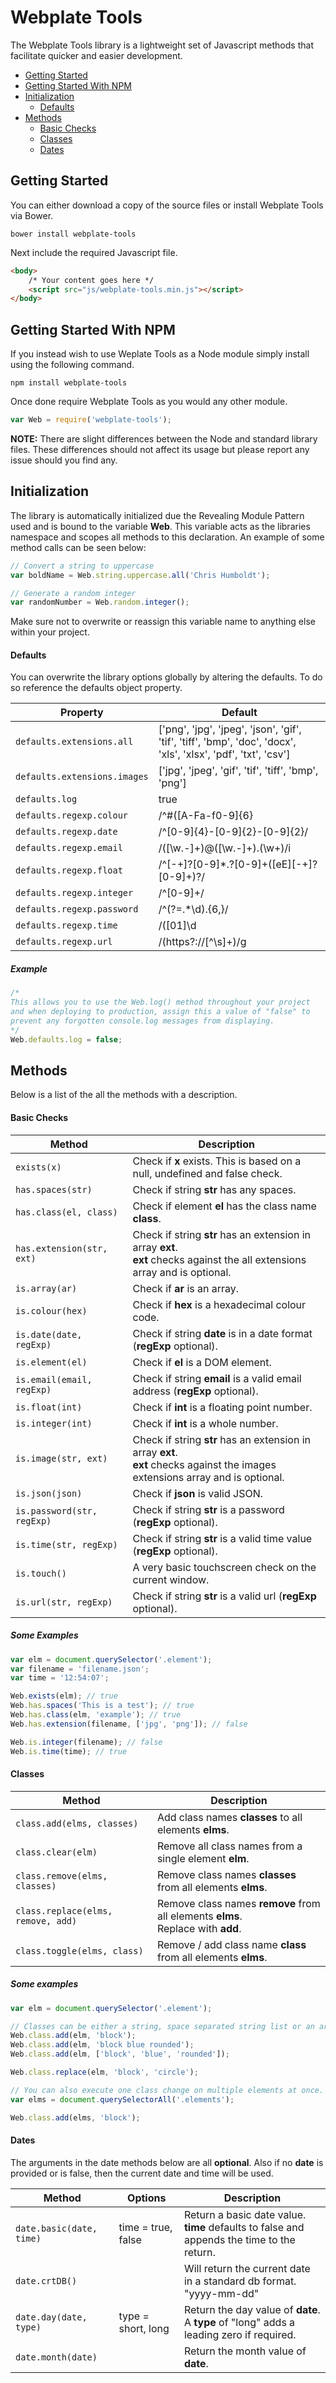 # Webplate Tools
The Webplate Tools library is a lightweight set of Javascript methods that facilitate quicker and easier development.

* [Getting Started](#getting-started)
* [Getting Started With NPM](#getting-started-with-npm)
* [Initialization](#initialization)
	* [Defaults](#defaults)
* [Methods](#methods)
	* [Basic Checks](#basic-checks)
	* [Classes](#classes)
	* [Dates](#dates)

## Getting Started
You can either download a copy of the source files or install Webplate Tools via Bower.

```
bower install webplate-tools
```

Next include the required Javascript file.

```html
<body>
	/* Your content goes here */
	<script src="js/webplate-tools.min.js"></script>
</body>
```

## Getting Started With NPM
If you instead wish to use Weplate Tools as a Node module simply install using the following command.

```
npm install webplate-tools
```

Once done require Webplate Tools as you would any other module.

```javascript
var Web = require('webplate-tools');
```

**NOTE:** There are slight differences between the Node and standard library files. These differences should not affect its usage but please report any issue should you find any.

## Initialization
The library is automatically initialized due the Revealing Module Pattern used and is bound to the variable **Web**. This variable acts as the libraries namespace and scopes all methods to this declaration. An example of some method calls can be seen below:

```javascript
// Convert a string to uppercase
var boldName = Web.string.uppercase.all('Chris Humboldt');

// Generate a random integer
var randomNumber = Web.random.integer();
```

Make sure not to overwrite or reassign this variable name to anything else within your project.

#### Defaults
You can overwrite the library options globally by altering the defaults. To do so reference the defaults object property.

| Property | Default |
| ---- | ---- |
| `defaults.extensions.all` | ['png', 'jpg', 'jpeg', 'json', 'gif', 'tif', 'tiff', 'bmp', 'doc', 'docx', 'xls', 'xlsx', 'pdf', 'txt', 'csv'] |
| `defaults.extensions.images` | ['jpg', 'jpeg', 'gif', 'tif', 'tiff', 'bmp', 'png'] |
| `defaults.log` | true |
| `defaults.regexp.colour` | /^#([A-Fa-f0-9]{6}|[A-Fa-f0-9]{3})/ |
| `defaults.regexp.date` | /^[0-9]{4}-[0-9]{2}-[0-9]{2}/ |
| `defaults.regexp.email` | /([\w\.\-]+)@([\w\.\-]+)\.(\w+)/i |
| `defaults.regexp.float` | /^[-+]?[0-9]*\.?[0-9]+([eE][-+]?[0-9]+)?/ |
| `defaults.regexp.integer` | /^[0-9]+/ |
| `defaults.regexp.password` | /^(?=.*\d).{6,}/ |
| `defaults.regexp.time` | /([01]\d|2[0-3]):([0-5]\d)/ |
| `defaults.regexp.url` | /(https?:\/\/[^\s]+)/g |

##### Example
```javascript
/*
This allows you to use the Web.log() method throughout your project
and when deploying to production, assign this a value of "false" to
prevent any forgotten console.log messages from displaying.
*/
Web.defaults.log = false;
```

## Methods
Below is a list of the all the methods with a description.

#### Basic Checks
Method | Description
---- | ----
`exists(x)` | Check if **x** exists. This is based on a null, undefined and false check.
`has.spaces(str)` | Check if string **str** has any spaces.
`has.class(el, class)` | Check if element **el** has the class name **class**.
`has.extension(str, ext)` | Check if string **str** has an extension in array **ext**.<br>**ext** checks against the all extensions array and is optional.
`is.array(ar)` | Check if **ar** is an array.
`is.colour(hex)` | Check if **hex** is a hexadecimal colour code.
`is.date(date, regExp)` | Check if string **date** is in a date format (**regExp** optional).
`is.element(el)` | Check if **el** is a DOM element.
`is.email(email, regExp)` | Check if string **email** is a valid email address (**regExp** optional).
`is.float(int)` | Check if **int** is a floating point number.
`is.integer(int)` | Check if **int** is a whole number.
`is.image(str, ext)` | Check if string **str** has an extension in array **ext**.<br>**ext** checks against the images extensions array and is optional.
`is.json(json)` | Check if **json** is valid JSON.
`is.password(str, regExp)` | Check if string **str** is a password (**regExp** optional).
`is.time(str, regExp)` | Check if string **str** is a valid time value (**regExp** optional).
`is.touch()` | A very basic touchscreen check on the current window.
`is.url(str, regExp)` | Check if string **str** is a valid url (**regExp** optional).

##### Some Examples
```javascript
var elm = document.querySelector('.element');
var filename = 'filename.json';
var time = '12:54:07';

Web.exists(elm); // true
Web.has.spaces('This is a test'); // true
Web.has.class(elm, 'example'); // true
Web.has.extension(filename, ['jpg', 'png']); // false

Web.is.integer(filename); // false
Web.is.time(time); // true
```

#### Classes
Method | Description
---- | ----
`class.add(elms, classes)` | Add class names **classes** to all elements **elms**.
`class.clear(elm)` | Remove all class names from a single element **elm**.
`class.remove(elms, classes)` | Remove class names **classes** from all elements **elms**.
`class.replace(elms, remove, add)` | Remove class names **remove** from all elements **elms**.<br>Replace with **add**.
`class.toggle(elms, class)` | Remove / add class name **class** from all elements **elms**.

##### Some examples
```javascript
var elm = document.querySelector('.element');

// Classes can be either a string, space separated string list or an array.
Web.class.add(elm, 'block');
Web.class.add(elm, 'block blue rounded');
Web.class.add(elm, ['block', 'blue', 'rounded']);

Web.class.replace(elm, 'block', 'circle');

// You can also execute one class change on multiple elements at once.
var elms = document.querySelectorAll('.elements');

Web.class.add(elms, 'block');
```

#### Dates
The arguments in the date methods below are all **optional**. Also if no **date** is provided or is false, then the current date and time will be used.

Method | Options | Description
---- | ---- | ----
`date.basic(date, time)` | time = true, false | Return a basic date value.<br>**time** defaults to false and appends the time to the return.
`date.crtDB()` | | Will return the current date in a standard db format. <br>"yyyy-mm-dd"
`date.day(date, type)` | type = short, long | Return the day value of **date**.<br>A **type** of "long" adds a leading zero if required.
`date.month(date)` |  | Return the month value of **date**.
